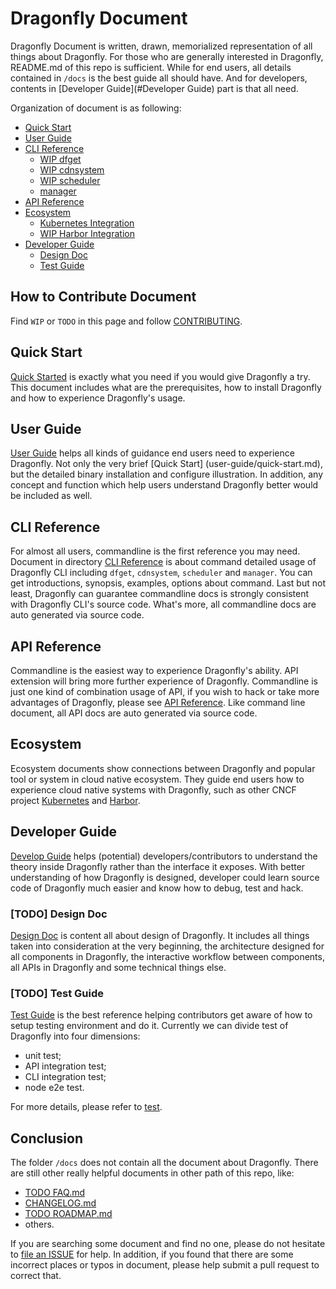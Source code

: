 # Dragonfly Document

Dragonfly Document is written, drawn, memorialized representation of all things about Dragonfly. For those who are generally interested in Dragonfly, README.md of this repo is sufficient. While for end users, all details contained in `/docs` is the best guide all should have. And for developers, contents in [Developer Guide](#Developer Guide) part is that all need.

Organization of document is as following:

* [Quick Start](#Quick-Start)
* [User Guide](#User-Guide)
* [CLI Reference](#CLI-Reference)
    * [WIP dfget](cli-reference/dfget.md)
    * [WIP cdnsystem](cli-reference/cdn.md)
    * [WIP scheduler](cli-reference/scheduler.md)
    * [manager](cli-reference/manager.md)
* [API Reference](#API-Reference)
* [Ecosystem](#Ecosystem)
    * [Kubernetes Integration](ecosystem/Kubernetes-with-Dragonfly.md)
    * [WIP Harbor Integration](ecosystem/Harbor-with-Dragonfly.md)
* [Developer Guide](#Developer-Guide)
    * [Design Doc](#Design-Doc)
    * [Test Guide](#Test-Guide)

## How to Contribute Document

Find `WIP` or `TODO` in this page and follow [CONTRIBUTING](../../CONTRIBUTING.md).

## Quick Start

[Quick Started](user-guide/quick-start.md) is exactly what you need if you would give Dragonfly a try. This document includes what are the 
prerequisites, 
how to install Dragonfly and how to experience Dragonfly's usage.

## User Guide

[User Guide](user-guide/README.md) helps all kinds of guidance end users need to experience Dragonfly. Not only the very brief [Quick Start]
(user-guide/quick-start.md), but the detailed binary installation and configure illustration. In addition, any concept and function which help users 
understand Dragonfly better would be included as well.

## CLI Reference

For almost all users, commandline is the first reference you may need. Document in directory [CLI Reference](cli-reference) is about command detailed usage of Dragonfly CLI including `dfget`, `cdnsystem`, `scheduler` and `manager`. You can get introductions, synopsis, examples, options about command. Last but not least, Dragonfly can guarantee commandline docs is strongly consistent with Dragonfly CLI's source code. What's more, all commandline docs are auto generated via source code.

## API Reference

Commandline is the easiest way to experience Dragonfly's ability. API extension will bring more further experience of Dragonfly. Commandline is just one kind of combination usage of API, if you wish to hack or take more advantages of Dragonfly, please see [API Reference](./api-reference). Like command line document, all API docs are auto generated via source code.

## Ecosystem

Ecosystem documents show connections between Dragonfly and popular tool or system in cloud native ecosystem. They guide end users how to experience cloud 
native systems with Dragonfly, such as other CNCF project [Kubernetes](ecosystem/Kubernetes-with-Dragonfly.md) and [Harbor](ecosystem/Harbor-with-Dragonfly.md).

## Developer Guide

[Develop Guide](development/local.md) helps (potential) developers/contributors to understand the theory inside Dragonfly rather than the interface it exposes. With 
better understanding of how Dragonfly is designed, developer could learn source code of Dragonfly much easier and know how to debug, test and hack.

### [TODO] Design Doc

[Design Doc](./design/architecture.md) is content all about design of Dragonfly. It includes all things taken into consideration at the very beginning, the 
architecture designed for all components in Dragonfly, the interactive workflow between components, all APIs in Dragonfly and some technical things else.

### [TODO] Test Guide

[Test Guide](./test-guide/test-guide.md) is the best reference helping contributors get aware of how to setup testing environment and do it. Currently we can divide test of Dragonfly into four dimensions:

* unit test;
* API integration test;
* CLI integration test;
* node e2e test.

For more details, please refer to [test](./test-guide).

## Conclusion

The folder `/docs` does not contain all the document about Dragonfly. There are still other really helpful documents in other path of this repo, like:

* [TODO FAQ.md](./FAQ.md)
* [CHANGELOG.md](../../CHANGELOG.md)
* [TODO ROADMAP.md](./ROADMAP.md)
* others.

If you are searching some document and find no one, please do not hesitate to [file an ISSUE](https://github.com/dragonflyoss/Dragonfly2/issues/new/choose) for help. In addition, if you found that there are some incorrect places or typos in document, please help submit a pull request to correct that.


